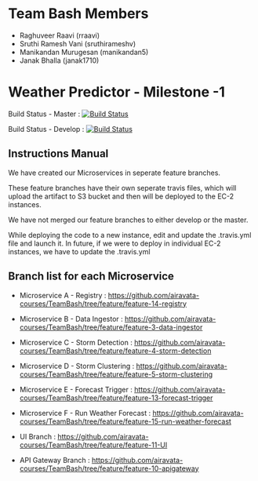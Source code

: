 Team Bash Members
==============================
* Raghuveer Raavi (rraavi) 
* Sruthi Ramesh Vani (sruthirameshv) 
* Manikandan Murugesan (manikandan5)
* Janak Bhalla (janak1710)

Weather Predictor - Milestone -1
==============================

Build Status - Master  : [![Build Status](https://travis-ci.org/airavata-courses/TeamBash.svg?branch=master)](https://travis-ci.org/airavata-courses/TeamBash)

Build Status - Develop : [![Build Status](https://travis-ci.org/airavata-courses/TeamBash.svg?branch=Develop)](https://travis-ci.org/airavata-courses/TeamBash)

Instructions Manual
--------------

We have created our Microservices in seperate feature branches.

These feature branches have their own seperate travis files, which will upload the artifact to S3 bucket and then will be deployed to the EC-2 instances.

We have not merged our feature branches to either develop or the master.

While deploying the code to a new instance, edit and update the .travis.yml file and launch it. In future, if we were to deploy in individual EC-2 instances, we have to update the .travis.yml

Branch list for each Microservice
--------------
* Microservice A - Registry : https://github.com/airavata-courses/TeamBash/tree/feature/feature-14-registry
* Microservice B - Data Ingestor : https://github.com/airavata-courses/TeamBash/tree/feature/feature-3-data-ingestor
* Microservice C - Storm Detection : https://github.com/airavata-courses/TeamBash/tree/feature/feature-4-storm-detection
* Microservice D - Storm Clustering : https://github.com/airavata-courses/TeamBash/tree/feature/feature-5-storm-clustering
* Microservice E - Forecast Trigger : https://github.com/airavata-courses/TeamBash/tree/feature/feature-13-forecast-trigger
* Microservice F - Run Weather Forecast : https://github.com/airavata-courses/TeamBash/tree/feature/feature-15-run-weather-forecast

* UI Branch : https://github.com/airavata-courses/TeamBash/tree/feature/feature-11-UI
* API Gateway Branch : https://github.com/airavata-courses/TeamBash/tree/feature/feature-10-apigateway

